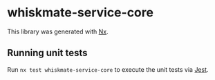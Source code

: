 # whiskmate-service-core

This library was generated with [Nx](https://nx.dev).

## Running unit tests

Run `nx test whiskmate-service-core` to execute the unit tests via [Jest](https://jestjs.io).
